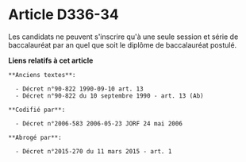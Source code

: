 # Article D336-34

Les candidats ne peuvent s'inscrire qu'à une seule session et série de baccalauréat par an quel que soit le diplôme de
baccalauréat postulé.

**Liens relatifs à cet article**

	**Anciens textes**:

	  - Décret n°90-822 1990-09-10 art. 13
	  - Décret n°90-822 du 10 septembre 1990 - art. 13 (Ab)

	**Codifié par**:

	  - Décret n°2006-583 2006-05-23 JORF 24 mai 2006

	**Abrogé par**:

	  - Décret n°2015-270 du 11 mars 2015 - art. 1
